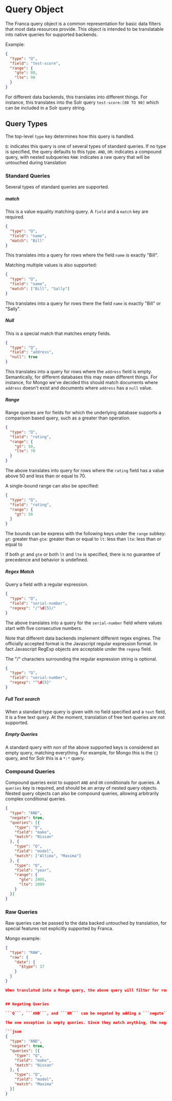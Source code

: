 # Query Object

The Franca query object is a common representation for basic data filters that most data resources provide. This object is intended to be translatable into native queries for supported backends.

Example:

```json
{
  "type": "Q",
  "field": "test-score",
  "range": {
    "gte": 80,
    "lte": 90
  }
}
```

For different data backends, this translates into different things. For instance, this translates into the Solr query ```test-score:[80 TO 90]``` which can be included in a Solr query string.


## Query Types

The top-level ```type``` key determines how this query is handled.

```Q```: indicates this query is one of several types of standard queries. If no type is specified, the query defaults to this type.
```AND```, ```OR```: indicates a compound query, with nested subqueries
```RAW```: indicates a raw query that will be untouched during translation


### Standard Queries

Several types of standard queries are supported.


##### match

This is a value equality matching query. A ```field``` and a ```match``` key are required.

```json
{
  "type": "Q",
  "field": "name",
  "match": "Bill"
}
```
This translates into a query for rows where the field ```name``` is exactly "Bill".

Matching multiple values is also supported:
```json
{
  "type": "Q",
  "field": "name",
  "match": ["Bill", "Sally"]
}
```
This translates into a query for rows there the field ```name``` is exactly "Bill" or "Sally".

##### Null

This is a special match that matches empty fields.

```json
{
  "type": "Q",
  "field": "address",
  "null": true
}
```
This translates into a query for rows where the ```address``` field is empty. Semantically, for different databases this may mean different things. For instance, for Mongo we've decided this should match documents where ```address``` doesn't exist and documents where ```address``` has a ```null``` value.

##### Range

Range queries are for fields for which the underlying database supports a comparison based query, such as a greater than operation.

```json
{
  "type": "Q",
  "field": "rating",
  "range": {
    "gt": 50,
    "lte": 70
  }
}
```

The above translates into query for rows where the ```rating``` field has a value above 50 and less than or equal to 70.

A single-bound range can also be specified:
```json
{
  "type": "Q",
  "field": "rating",
  "range": {
    "gt": 50
  }
}
```

The bounds can be express with the following keys under the ```range``` subkey:
```gt```: greater than
```gte```: greater than or equal to
```lt```: less than
```lte```: less than or equal to

If both ```gt``` and ```gte``` or both ```lt``` and ```lte``` is specified, there is no guarantee of precedence and behavior is undefined.



##### Regex Match

Query a field with a regular expression.

```json
{
  "type": "Q",
  "field": "serial-number",
  "regexp": "/^\d{5}/"
}
```

The above translates into a query for the ```serial-number``` field where values start with five consecutive numbers.

Note that different data backends implement different regex engines. The officially accepted format is the Javascript regular expression format. In fact Javascript RegExp objects are acceptable under the ```regexp``` field.

The "/" characters surrounding the regular expression string is optional.
```json
{
  "type": "Q",
  "field": "serial-number",
  "regexp": "^\d{5}"
}
```

##### Full Text search

When a standard type query is given with no field specified and a ```text``` field, it is a free text query. At the moment, translation of free text queries are not supported.

##### Empty Queries

A standard query with non of the above supported keys is considered an empty query, matching everything. For example, for Mongo this is the ```{}``` query, and for Solr this is a ```*:*``` query.


### Compound Queries

Compound queries exist to support ```AND``` and ```OR``` conditionals for queries. A ```queries``` key is required, and should be an array of nested query objects. Nested query objects can also be compound queries, allowing arbitrarily complex conditional queries.

```json
{
  "type": "AND",
  "negate": true,
  "queries": [{
    "type": "Q",
    "field": "make",
    "match": "Nissan"
  }, {
    "type": "Q",
    "field": "model",
    "match": ["Altima", "Maxima"]
  }, {
    "type": "Q",
    "field": "year",
    "range": {
      "gte": 2005,
      "lte": 2009
    }
  }]
}
```

### Raw Queries

Raw queries can be passed to the data backed untouched by translation, for special features not explicitly supported by Franca.

Mongo example:

```json
{
  "type": "RAW",
  "raw": {
    "date": {
      "$type": 17
    }
  }
}

When translated into a Mongo query, the above query will filter for rows where date is a BSON Timestamp object.


## Negating Queries

```Q```, ```AND```, and ```OR``` can be negated by adding a ```negate``` field and setting that to true.

The one exception is empty queries. Since they match anything, the negation would match nothing, and this action is both not useful and inconsistently supported by data backends.

```json
{
  "type": "AND",
  "negate": true,
  "queries": [{
    "type": "Q",
    "field": "make",
    "match": "Nissan"
  }, {
    "type": "Q",
    "field": "model",
    "match": "Maxima"
  }]
}
```

